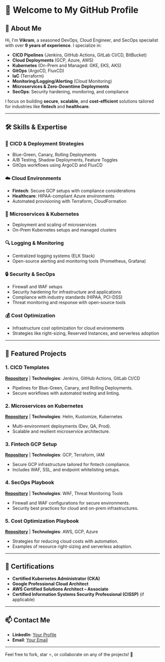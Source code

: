 # 👋 Welcome to My GitHub Profile  
 
## 🚀 About Me  
Hi, I'm **Vikram**, a seasoned DevOps, Cloud Engineer, and SecOps specialist with over **9 years of experience**. I specialize in:  
- **CICD Pipelines** (Jenkins, GitHub Actions, GitLab CI/CD, BitBucket)  
- **Cloud Deployments** (GCP, Azure, AWS)  
- **Kubernetes** (On-Prem and Managed: GKE, EKS, AKS)  
- **GitOps** (ArgoCD, FluxCD)
- **IaC** (Terraform)
- **Monitoring/Logging/Alerting** (Cloud Monitoring)
- **Microservices & Zero-Downtime Deployments**  
- **SecOps**: Security hardening, monitoring, and compliance  
 
I focus on building **secure**, **scalable**, and **cost-efficient** solutions tailored for industries like **fintech** and **healthcare**.  
 
---
 
## 🛠️ Skills & Expertise  
 
### 🔄 **CICD & Deployment Strategies**  
- Blue-Green, Canary, Rolling Deployments  
- A/B Testing, Shadow Deployments, Feature Toggles  
- GitOps workflows using ArgoCD and FluxCD  
 
### ☁️ **Cloud Environments**  
- **Fintech**: Secure GCP setups with compliance considerations  
- **Healthcare**: HIPAA-compliant Azure environments  
- Automated provisioning with Terraform, CloudFormation  
 
### 🧰 **Microservices & Kubernetes**  
- Deployment and scaling of microservices  
- On-Prem Kubernetes setups and managed clusters  
 
### 🔍 **Logging & Monitoring**  
- Centralized logging systems (ELK Stack)  
- Open-source alerting and monitoring tools (Prometheus, Grafana)  
 
### 🔒 **Security & SecOps**  
- Firewall and WAF setups  
- Security hardening for infrastructure and applications  
- Compliance with industry standards (HIPAA, PCI-DSS)  
- Threat monitoring and response with open-source tools  
 
### 💰 **Cost Optimization**  
- Infrastructure cost optimization for cloud environments  
- Strategies like right-sizing, Reserved Instances, and serverless adoption  
 
---
 
## 📂 Featured Projects  
 
### 1. **CICD Templates**  
[**Repository**](#) | **Technologies**: Jenkins, GitHub Actions, GitLab CI/CD  
- Pipelines for Blue-Green, Canary, and Rolling Deployments.  
- Secure workflows with automated testing and linting.  
 
### 2. **Microservices on Kubernetes**  
[**Repository**](#) | **Technologies**: Helm, Kustomize, Kubernetes  
- Multi-environment deployments (Dev, QA, Prod).  
- Scalable and resilient microservice architecture.  
 
### 3. **Fintech GCP Setup**  
[**Repository**](#) | **Technologies**: GCP, Terraform, IAM  
- Secure GCP infrastructure tailored for fintech compliance.  
- Includes WAF, SSL, and endpoint whitelisting setups.  
 
### 4. **SecOps Playbook**  
[**Repository**](#) | **Technologies**: WAF, Threat Monitoring Tools  
- Firewall and WAF configurations for secure environments.  
- Security best practices for cloud and on-prem infrastructures.  
 
### 5. **Cost Optimization Playbook**  
[**Repository**](#) | **Technologies**: AWS, GCP, Azure  
- Strategies for reducing cloud costs with automation.  
- Examples of resource right-sizing and serverless adoption.  
 
---
 
## 🌟 Certifications  
- **Certified Kubernetes Administrator (CKA)**  
- **Google Professional Cloud Architect**  
- **AWS Certified Solutions Architect – Associate**  
- **Certified Information Systems Security Professional (CISSP)** (if applicable)  
 
---
 
## 📫 Contact Me  
- **LinkedIn**: [Your Profile](#)  
- **Email**: [Your Email](#)  
 
---
 
Feel free to fork, star ⭐, or collaborate on any of the projects! 🚀
